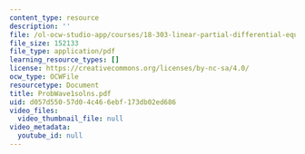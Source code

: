```yaml
---
content_type: resource
description: ''
file: /ol-ocw-studio-app/courses/18-303-linear-partial-differential-equations-fall-2006/d057d55057d04c466ebf173db02ed686_ProbWave1solns.pdf
file_size: 152133
file_type: application/pdf
learning_resource_types: []
license: https://creativecommons.org/licenses/by-nc-sa/4.0/
ocw_type: OCWFile
resourcetype: Document
title: ProbWave1solns.pdf
uid: d057d550-57d0-4c46-6ebf-173db02ed686
video_files:
  video_thumbnail_file: null
video_metadata:
  youtube_id: null
---
```

